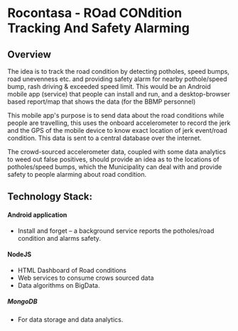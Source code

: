 Rocontasa - ROad CONdition Tracking And Safety Alarming
=======================================================

Overview
--------

The idea is to track the road condition by detecting potholes, speed bumps, road unevenness etc. and providing safety alarm for nearby pothole/speed bump, rash driving & exceeded speed limit. This would be an Android mobile app (service) that people can install and run, and a desktop-browser based report/map that shows the data (for the BBMP personnel)

This mobile app's purpose is to send data about the road conditions while people are travelling, this uses the onboard accelerometer to record the jerk and the GPS of the mobile device to know exact location of jerk event/road condition. This data is sent to a central database over the internet.

The crowd-sourced accelerometer data, coupled with some data analytics to weed out false positives, should provide an idea as to the locations of potholes/speed bumps, which the Municipality can deal with and provide safety to people alarming about road condition.

Technology Stack:
-----------------
#### Android application ####
  * Install and forget – a background service reports the potholes/road condition  and alarms safety.
#### NodeJS ####
  * HTML Dashboard of Road conditions
  * Web services to consume crows sourced data
  * Data algorithms on BigData. 
##### MongoDB ####
  * For data storage and data analytics.

